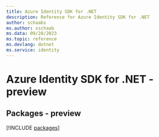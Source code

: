 ```yaml
---
title: Azure Identity SDK for .NET
description: Reference for Azure Identity SDK for .NET
author: schaabs
ms.author: sschaab
ms.data: 09/28/2023
ms.topic: reference
ms.devlang: dotnet
ms.service: identity
---
```

# Azure Identity SDK for .NET - preview
## Packages - preview
[!INCLUDE [packages](identity-index.md)]